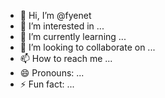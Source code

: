 - 👋 Hi, I’m @fyenet
- 👀 I’m interested in ...
- 🌱 I’m currently learning ...
- 💞️ I’m looking to collaborate on ...
- 📫 How to reach me ...
- 😄 Pronouns: ...
- ⚡ Fun fact: ...

<!---
fyenet/fyenet is a ✨ special ✨ repository because its `README.md` (this file) appears on your GitHub profile.
You can click the Preview link to take a look at your changes.
--->
